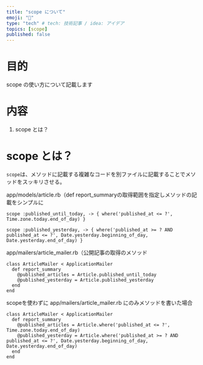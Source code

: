 ```yaml
---
title: "scope について"
emoji: "👦"
type: "tech" # tech: 技術記事 / idea: アイデア
topics: [scope]
published: false
---
```

# 目的
scope の使い方について記載します

# 内容
1. scope とは？

# scope とは？
```scope```は、メソッドに記載する複雑なコードを別ファイルに記載することでメソッドをスッキリさせる。

app/models/article.rb（def report_summaryの取得範囲を指定しメソッドの記載をシンプルに
```
scope :published_until_today, -> { where('published_at <= ?', Time.zone.today.end_of_day) }

scope :published_yesterday, -> { where('published_at >= ? AND published_at <= ?', Date.yesterday.beginning_of_day, Date.yesterday.end_of_day) }
```

app/mailers/article_mailer.rb（公開記事の取得のメソッド
```
class ArticleMailer < ApplicationMailer
  def report_summary
    @published_articles = Article.published_until_today
    @published_yesterday = Article.published_yesterday
  end
end
```


scopeを使わずに app/mailers/article_mailer.rb にのみメソッドを書いた場合
```
class ArticleMailer < ApplicationMailer
  def report_summary
    @published_articles = Article.where('published_at <= ?', Time.zone.today.end_of_day)
    @published_yesterday = Article.where('published_at >= ? AND published_at <= ?', Date.yesterday.beginning_of_day, Date.yesterday.end_of_day)
  end
end
```